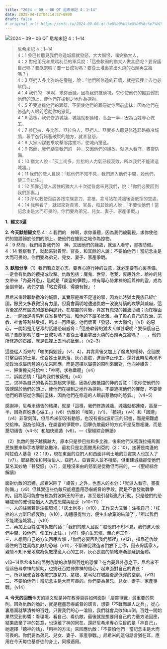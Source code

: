 ```yaml
---
title: "2024 – 09 – 06 QT 尼希米記 4：1~14"
date: 2025-04-12T04:14:37+0800
draft: false
# original_url: https://cmtc.tw/2024-09-06-qt-%e5%b0%bc%e5%b8%8c%e7%b1%b3%e8%a8%98-4%ef%bc%9a114
---
```


![2024 – 09 – 06 QT 尼希米記 4：1~14](/images/qt.jpg  "2024 – 09 – 06 QT 尼希米記 4：1~14")

> 尼希米記 4：1~14  
> 4：1 參巴拉聽見我們修造城牆就發怒，大大惱恨，嗤笑猶大人，  
> 4：2 對他弟兄和撒瑪利亞的軍兵說：「這些軟弱的猶大人做甚麼呢？要保護自己嗎？要獻祭嗎？要一日成功嗎？要從土堆裏拿出火燒的石頭再立牆嗎？」  
> 4：3 亞捫人多比雅站在旁邊，說：「他們所修造的石牆，就是狐狸上去也必跐倒。」  
> 4：4 我們的　神啊，求你垂聽，因為我們被藐視。求你使他們的毀謗歸於他們的頭上，使他們在擄到之地作為掠物。  
> 4：5 不要遮掩他們的罪孽，不要使他們的罪惡從你面前塗抹，因為他們在修造的人眼前惹動你的怒氣。  
> 4：6 這樣，我們修造城牆，城牆就都連絡，高至一半，因為百姓專心做工。  
> 4：7 參巴拉、多比雅、亞拉伯人、亞捫人、亞實突人聽見修造耶路撒冷城牆，著手進行堵塞破裂的地方，就甚發怒。  
> 4：8 大家同謀要來攻擊耶路撒冷，使城內擾亂。  
> 4：9 然而，我們禱告我們的　神，又因他們的緣故，就派人看守，晝夜防備。  
> 4：10 猶太人說：「灰土尚多，扛抬的人力氣已經衰敗，所以我們不能建造城牆。」  
> 4：11 我們的敵人且說：「趁他們不知不見，我們進入他們中間，殺他們，使工作止住。」  
> 4：12 那靠近敵人居住的猶大人十次從各處來見我們，說：「你們必要回到我們那裏。」  
> 4：13 所以我使百姓各按宗族拿刀、拿槍、拿弓站在城牆後邊低窪的空處。  
> 4：14 我察看了，就起來對貴冑、官長，和其餘的人說：「不要怕他們！當記念主是大而可畏的。你們要為弟兄、兒女、妻子、家產爭戰。」

**1.  經文3遍**

**2. 今天默想經文**尼 4：4 我們的　神啊，求你垂聽，因為我們被藐視。求你使他們的毀謗歸於他們的頭上，使他們在擄到之地作為掠物。  
4：9 然而，我們禱告我們的　神，又因他們的緣故，就派人看守，晝夜防備。  
4：14 我察看了，就起來對貴冑、官長，和其餘的人說：不要怕他們！當記念主是大而可畏的。你們要為弟兄、兒女、妻子、家產爭戰。

**3. 默想分享**（1）我們若立定心志，要專心遵行神的旨意，就必定要有心裏準備，一定會有仇敵的攪擾或攻擊。仇敵包括：魔鬼、世界、老我，裏應外合，給神的兒女帶來「內憂外患」，這就是「屬靈的爭戰」，唯有專心倚靠神的話與神的靈，成為全副軍裝，我們才能「站立得穩、得勝有餘」！

尼希米重建耶路撒冷的城牆，其實原是微不足道的事，因為此時猶太民族已經亡國，餘民又多衰微沒有力量。但竟會莫明地遭遇仇敵一波波持續的攻擊與威嚇，這背後定然有魔鬼的激動與詭計。在屬靈的背後，肯定有魔鬼的推波助瀾；而在檯面上，一開始是撒馬利亞省長參巴拉，和他的下屬多比雅，為了擔心自己的政治、宗教、社會等利益受損，所以一再阻擾。他們懷著「發怒、大大惱恨」（v1）的惡心，一開始是用惡毒的話語恐嚇威脅：「這些軟弱的猶大人做甚麼呢？要保護自己嗎？要獻祭嗎？要一日成功嗎？要從土堆裏拿出火燒的石頭再立牆嗎？……，他們所修造的石牆，就是狐狸上去也必跐倒。」（v2~3）

這些從人而來的「嗤笑與毀謗」（v1、4），其實背後又加上了魔鬼的權勢，企圖要打擊百姓的士氣，使百姓士氣低落，灰心喪膽，進而停止作工。還好此時尼希米不從政治或屬肉體的方法來回應，而是選擇以屬靈的原則來面對，他向神禱告：  
一、把重擔交託給神：「神啊，求祢垂聽」（v4）  
二、訴說苦情：「因為我們被藐視」（v4）  
三、求神為自己的名與旨意起來爭戰，因為仇敵抵擋的神的旨意：「求你使他們的毀謗歸於他們的頭上，使他們在擄到之地作為掠物。不要遮掩他們的罪孽，不要使他們的罪惡從你面前塗抹，因為他們在修造的人眼前惹動你的怒氣。」（v4~5）

感謝神，尼希米禱告的結果，就是「這樣，我們修造城牆，城牆就都連絡，高至一半，因為百姓專心做工。」（v6）仇敵的「嗤笑」（v1）、「藐視」（v4）和「譭謗」（v4）非常刻薄，但尼希米卻沒有動怒，也沒有搬出波斯王的詔書，而是把難處交給神。因為他知道，在屬靈的爭戰中，回擊仇敵最好的方式不是反唇相譏，而是懇切禱告（v4-5）和加快建造（v6）。—《聖經綜合解讀》

（2）仇敵的圈子越擴越大，原本只是參巴拉和多比雅，後來他們又密謀拉攏周圍民族要來聯手攻擊耶路撒冷。最初只是北面撒馬利亞的（2：10），接著是南邊的阿拉伯人基善（2：19），現在東面的亞捫人和西面非利士地的亞實突人也加入了（v7）。耶路撒冷和阿拉伯人、亞捫人、亞實突人並不相鄰，但重建城牆卻使他們莫名其妙地「甚發怒」（v7），這種沒來由的怒氣是從撒但而來的。—《聖經綜合解讀》

面對仇敵的恐嚇，尼希米除了「禱告」之外，也盡人的本分：「就派人看守，晝夜防備。」（v9）但其實這些仇敵只能極盡用恐嚇威脅的手段，而是不會發動戰爭的，因為這可能會被視為對波斯王的不忠，甚至是引發叛亂的行動。只是他們的恐嚇威脅的確也給猶大人造成恐懼與疲乏（v10~11）：  
一、人的往目若是注視環境：「灰土尚多」（v10），工作又大又難；注視自己：「扛抬的人力氣已經衰敗」（v10），肉體感覺無力，便生出放棄的結論了：「所以我們不能建造城牆。」（v10）  
二、再加上百姓注視仇敵的話：「我們的敵人且說：趁他們不知不見，我們進入他們中間，殺他們，使工作止住。」（v11）便心生恐懼，無心再工作。  
三、人想用自己的方法回應攻擊：「你們必要回到我們那裡」（v12），指靠近仇敵居住的百姓面臨仇敵的恐嚇（v11），不斷催促建造者們放下工作，回去保護家人。親情不知不覺地成為仇敵擾亂人心的工具，灰心喪膽的情緒漸漸蔓延到全體。

v13~14尼希米如何面對仇敵的攻擊與百姓的恐懼？在內憂與外患之下，尼希米不但禱告尋求神的幫助，也挑旺百姓倚靠神的信心，起來面對自己的責任：  
一、所以我使百姓各按宗族拿刀、拿槍、拿弓站在城牆後邊低窪的空處。（v13）  
二、不要怕他們！當記念主是大而可畏的。你們要為弟兄、兒女、妻子、家產爭戰。（v14）

**4. 今天的回應**今天的經文就是神在教導百姓如何面對「屬靈爭戰」最重要的原則。因為仇敵的詭計，就是極盡恐嚇威脅的謊言，想要「不戰而屈人之兵」，從心裏層面就擊潰神的百姓。只要我們的心一淪陷，我們就會兵敗如山倒。百姓一開始果然受到影響：看環境、看自己、看仇敵，最後就是想要用自己的力量方法回應，結果放棄了神的旨意，也遠離了神的同在。還好尼希米專心注目的是「神自己」，祂選擇「聽神的話」，「用神的方法」來回應仇敵：「不要怕他們！當記念主是大而可畏的。你們要為弟兄、兒女、妻子、家產爭戰。」尼希米的這句話言猶在耳，應用在今天每位基督徒的身上，同樣適用。